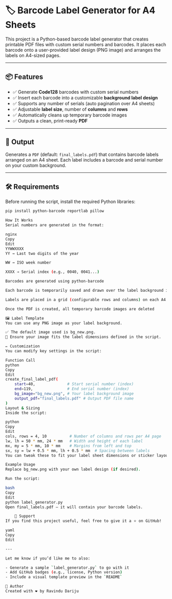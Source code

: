 # 🏷️ Barcode Label Generator for A4 Sheets

This project is a Python-based barcode label generator that creates printable PDF files with custom serial numbers and barcodes. It places each barcode onto a user-provided label design (PNG image) and arranges the labels on A4-sized pages.

---

## 📦 Features

- ✅ Generate **Code128** barcodes with custom serial numbers
- ✅ Insert each barcode into a customizable **background label design**
- ✅ Supports any number of serials (auto pagination over A4 sheets)
- ✅ Adjustable **label size**, number of **columns** and **rows**
- ✅ Automatically cleans up temporary barcode images
- ✅ Outputs a clean, print-ready **PDF**

---

## 📄 Output

Generates a `PDF` (default: `final_labels.pdf`) that contains barcode labels arranged on an A4 sheet. Each label includes a barcode and serial number on your custom background.

---

## 🛠️ Requirements

Before running the script, install the required Python libraries:

```bash
pip install python-barcode reportlab pillow

How It Works
Serial numbers are generated in the format:

nginx
Copy
Edit
YYWWXXXX
YY → Last two digits of the year

WW → ISO week number

XXXX → Serial index (e.g., 0040, 0041...)

Barcodes are generated using python-barcode

Each barcode is temporarily saved and drawn over the label background image (PNG)

Labels are placed in a grid (configurable rows and columns) on each A4 page

Once the PDF is created, all temporary barcode images are deleted

🖼️ Label Template
You can use any PNG image as your label background.

✅ The default image used is bg_new.png.
📌 Ensure your image fits the label dimensions defined in the script.

✏️ Customization
You can modify key settings in the script:

Function Call
python
Copy
Edit
create_final_label_pdf(
    start=40,              # Start serial number (index)
    end=119,               # End serial number (index)
    bg_image="bg_new.png", # Your label background image
    output_pdf="final_labels.pdf" # Output PDF file name
)
Layout & Sizing
Inside the script:

python
Copy
Edit
cols, rows = 4, 10          # Number of columns and rows per A4 page
lw, lh = 50 * mm, 24 * mm   # Width and height of each label
mx, my = 5 * mm, 10 * mm    # Margins from left and top
sx, sy = lw + 0.5 * mm, lh + 0.5 * mm  # Spacing between labels
You can tweak these to fit your label sheet dimensions or sticker layout.

Example Usage
Replace bg_new.png with your own label design (if desired).

Run the script:

bash
Copy
Edit
python label_generator.py
Open final_labels.pdf – it will contain your barcode labels.

    🌟 Support
If you find this project useful, feel free to give it a ⭐ on GitHub!

yaml
Copy
Edit

---

Let me know if you’d like me to also:

- Generate a sample `label_generator.py` to go with it  
- Add GitHub badges (e.g., license, Python version)  
- Include a visual template preview in the `README`

🙌 Author
Created with ❤️ by Ravindu Dariju
